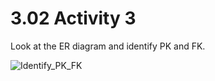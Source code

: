 # 3.02 Activity 3

Look at the ER diagram and identify PK and FK.

![Identify_PK_FK](https://education-team-2020.s3-eu-west-1.amazonaws.com/data-analytics/3.1-identify_PK_FK.png)
